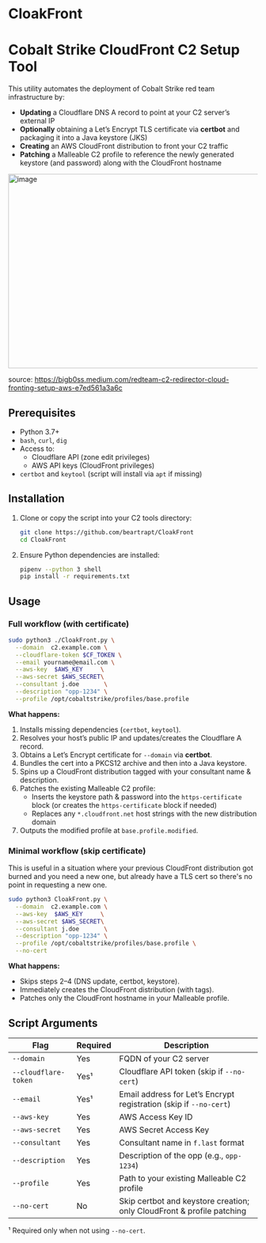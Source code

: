 # CloakFront
# Cobalt Strike CloudFront C2 Setup Tool

This utility automates the deployment of Cobalt Strike red team infrastructure by:

- **Updating** a Cloudflare DNS A record to point at your C2 server’s external IP
- **Optionally** obtaining a Let’s Encrypt TLS certificate via **certbot** and packaging it into a Java keystore (JKS)
- **Creating** an AWS CloudFront distribution to front your C2 traffic
- **Patching** a Malleable C2 profile to reference the newly generated keystore (and password) along with the CloudFront hostname

<img width="720" height="393" alt="image" src="https://github.com/user-attachments/assets/bf74aa8d-9351-495c-8c69-0faac5d433e0" />

source: https://bigb0ss.medium.com/redteam-c2-redirector-cloud-fronting-setup-aws-e7ed561a3a6c



## Prerequisites

- Python 3.7+
- `bash`, `curl`, `dig`
- Access to:
  - Cloudflare API (zone edit privileges)
  - AWS API keys (CloudFront privileges)
- `certbot` and `keytool` (script will install via `apt` if missing)

## Installation

1. Clone or copy the script into your C2 tools directory:
   ```bash
   git clone https://github.com/beartrapt/CloakFront
   cd CloakFront
   ```
2. Ensure Python dependencies are installed:
   ```bash
   pipenv --python 3 shell
   pip install -r requirements.txt
   ```

## Usage

### Full workflow (with certificate)

```bash
sudo python3 ./CloakFront.py \
  --domain  c2.example.com \
  --cloudflare-token $CF_TOKEN \
  --email yourname@email.com \
  --aws-key  $AWS_KEY     \
  --aws-secret $AWS_SECRET\
  --consultant j.doe       \
  --description "opp-1234" \
  --profile /opt/cobaltstrike/profiles/base.profile
```

**What happens:**

1. Installs missing dependencies (`certbot`, `keytool`).
2. Resolves your host’s public IP and updates/creates the Cloudflare A record.
3. Obtains a Let’s Encrypt certificate for `--domain` via **certbot**.
4. Bundles the cert into a PKCS12 archive and then into a Java keystore.
5. Spins up a CloudFront distribution tagged with your consultant name & description.
6. Patches the existing Malleable C2 profile:
   - Inserts the keystore path & password into the `https-certificate` block (or creates the `https-certificate` block if needed)
   - Replaces any `*.cloudfront.net` host strings with the new distribution domain
7. Outputs the modified profile at `base.profile.modified`.

### Minimal workflow (skip certificate)

This is useful in a situation where your previous CloudFront distribution got burned and you need a new one, but already have a TLS cert so there's no point in requesting a new one.

```bash
sudo python3 CloakFront.py \
  --domain  c2.example.com \
  --aws-key  $AWS_KEY     \
  --aws-secret $AWS_SECRET\
  --consultant j.doe       \
  --description "opp-1234" \
  --profile /opt/cobaltstrike/profiles/base.profile \
  --no-cert
```

**What happens:**

- Skips steps 2–4 (DNS update, certbot, keystore).
- Immediately creates the CloudFront distribution (with tags).
- Patches only the CloudFront hostname in your Malleable profile.

## Script Arguments

| Flag                 | Required | Description                                                            |
| -------------------- | -------- | ---------------------------------------------------------------------- |
| `--domain`           | Yes      | FQDN of your C2 server                                                 |
| `--cloudflare-token` | Yes¹     | Cloudflare API token (skip if `--no-cert`)                             |
| `--email`            | Yes¹     | Email address for Let’s Encrypt registration (skip if `--no-cert`)     |
| `--aws-key`          | Yes      | AWS Access Key ID                                                      |
| `--aws-secret`       | Yes      | AWS Secret Access Key                                                  |
| `--consultant`       | Yes      | Consultant name in `f.last` format                                     |
| `--description`      | Yes      | Description of the opp (e.g., `opp-1234`)                          |
| `--profile`          | Yes      | Path to your existing Malleable C2 profile                             |
| `--no-cert`          | No       | Skip certbot and keystore creation; only CloudFront & profile patching |

¹ Required only when not using `--no-cert`.
